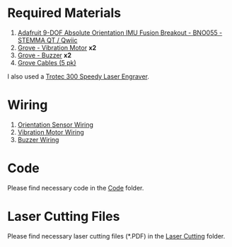 # Required Materials

1. [Adafruit 9-DOF Absolute Orientation IMU Fusion Breakout - BNO055 - STEMMA QT / Qwiic](https://www.adafruit.com/product/4646)
2. [Grove - Vibration Motor](https://www.seeedstudio.com/Grove-Vibration-Motor.html) **x2**
3. [Grove - Buzzer](https://www.seeedstudio.com/Grove-Buzzer.html) **x2**
4. [Grove Cables (5 pk)](https://www.digikey.ca/en/products/detail/seeed-technology-co.,-ltd/110990031/5482557?gclid=Cj0KCQjwy9-kBhCHARIsAHpBjHiaNRx2dOk0qVUdIzLI-k2W4AvO8_GveCheNkCiPLy0wANoQ0Ej2e4aArNJEALw_wcB)

I also used a [Trotec 300 Speedy Laser Engraver](https://www.troteclaser.com/en-ca/laser-machines/laser-engravers-speedy-series).

# Wiring

1. [Orientation Sensor Wiring](https://github.com/Skilledgamer101/Projects/files/11860791/Orientation.Sensor.Wiring.pdf)
2. [Vibration Motor Wiring](https://github.com/Skilledgamer101/Projects/files/11860802/Vibration.Motor.Wiring.pdf)
3. [Buzzer Wiring](https://github.com/Skilledgamer101/Projects/files/11860803/Buzzer.Wiring.pdf)


# Code

Please find necessary code in the [Code](https://github.com/Skilledgamer101/Projects/tree/f364b5da34620a702270168d267fc2a2a7d9c3cd/StreamSwim/Code) folder.

# Laser Cutting Files

Please find necessary laser cutting files (*.PDF) in the [Laser Cutting](https://github.com/Skilledgamer101/Projects/tree/d13d648a29b67aacbd16f8c8316a989e901d7ea3/StreamSwim/Laser%20Cutting) folder.
